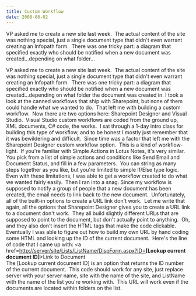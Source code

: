 ```yaml
---
title: Custom Workflow
date: 2008-06-02
---
```


VP asked me to create a new site last week.  The actual content of the site was nothing special, just a single document type that didn't even warrant creating an Infopath form.  There was one tricky part: a diagram that specified exactly who should be notified when a new document was created…depending on what folder…


<!-- end -->

VP asked me to create a new site last week.  The actual content of the  site was nothing special, just a single document type that didn't even warrant  creating an Infopath form.  There was one tricky part: a diagram that specified exactly who  should be notified when a new document was created…depending on what folder  the document was created in.
I took a look at the canned workflows that ship with Sharepoint, but none  of them could handle what we wanted to do.  That left me with building a custom  workflow.  Now there are two options here: Sharepoint Designer and Visual  Studio.  Visual Studio custom workflows are coded from the ground up, XML  documents, C# code, the works.  I sat through a 1-day intro class for building this type  of workflow, and to be honest I mostly just remember that it was bewildering and  difficult.  
Since time was a factor that left me with the Sharepoint Designer custom workflow option.  This is  a kind of workflow-light.  If you're familiar with Simple Actions in Lotus  Notes, it's very similar.  You pick from a list of simple actions and conditions like Send  Email and Document Status, and fill in a few parameters.  You can string as  many steps together as you like, but you're limited to simple If/Else type  logic.  Even with these limitations, I was able to get a workflow created to do what we wanted fairly easily.   Then I ran into a snag.
Since my workflow is supposed to notify a group of people that a new document  has been created, the email needs to link back to the new document.  Unfortunately, all of the built-in options to create a URL link don't work.  Let me write that again, all the options that Sharepoint Designer gives you to create a URL link to a document don't work.  They all build slightly different URLs that are supposed to point to the document, but don't actually point to anything.  Oh, and they also don't insert the HTML tags that make the code clickable. 
Eventually I was able to figure out how to build my own URL by hand coding  some HTML and looking up the ID of the current document.  Here's the line of  code that I came up with:
<a  href=[http://server/site/Lists/ListName/DispForm.aspx?ID=](http://server/site/Lists/ListName/DispForm.aspx?ID=)**[Lookup  current document ID]**>Link to Document</a>  
The [Lookup current document ID] is an option that returns the ID number of the current document.  This code should work for any site, just replace server with your server name, site with the name of the site, and ListName with the name of the list you're working with.  This URL will work even if the documents are located within folders on the list. 

